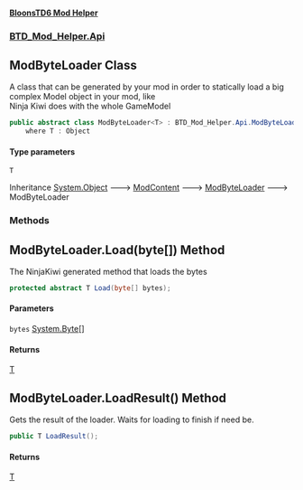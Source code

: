 #### [BloonsTD6 Mod Helper](README.md 'README')
### [BTD_Mod_Helper.Api](README.md#BTD_Mod_Helper.Api 'BTD_Mod_Helper.Api')

## ModByteLoader<T> Class

A class that can be generated by your mod in order to statically load a big complex Model object in your mod, like  
Ninja Kiwi does with the whole GameModel

```csharp
public abstract class ModByteLoader<T> : BTD_Mod_Helper.Api.ModByteLoader
    where T : Object
```
#### Type parameters

<a name='BTD_Mod_Helper.Api.ModByteLoader_T_.T'></a>

`T`

Inheritance [System.Object](https://docs.microsoft.com/en-us/dotnet/api/System.Object 'System.Object') &#129106; [ModContent](BTD_Mod_Helper.Api.ModContent.md 'BTD_Mod_Helper.Api.ModContent') &#129106; [ModByteLoader](BTD_Mod_Helper.Api.ModByteLoader.md 'BTD_Mod_Helper.Api.ModByteLoader') &#129106; ModByteLoader<T>
### Methods

<a name='BTD_Mod_Helper.Api.ModByteLoader_T_.Load(byte[])'></a>

## ModByteLoader<T>.Load(byte[]) Method

The NinjaKiwi generated method that loads the bytes

```csharp
protected abstract T Load(byte[] bytes);
```
#### Parameters

<a name='BTD_Mod_Helper.Api.ModByteLoader_T_.Load(byte[]).bytes'></a>

`bytes` [System.Byte](https://docs.microsoft.com/en-us/dotnet/api/System.Byte 'System.Byte')[[]](https://docs.microsoft.com/en-us/dotnet/api/System.Array 'System.Array')

#### Returns
[T](BTD_Mod_Helper.Api.ModByteLoader_T_.md#BTD_Mod_Helper.Api.ModByteLoader_T_.T 'BTD_Mod_Helper.Api.ModByteLoader<T>.T')

<a name='BTD_Mod_Helper.Api.ModByteLoader_T_.LoadResult()'></a>

## ModByteLoader<T>.LoadResult() Method

Gets the result of the loader. Waits for loading to finish if need be.

```csharp
public T LoadResult();
```

#### Returns
[T](BTD_Mod_Helper.Api.ModByteLoader_T_.md#BTD_Mod_Helper.Api.ModByteLoader_T_.T 'BTD_Mod_Helper.Api.ModByteLoader<T>.T')